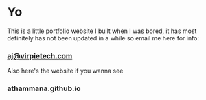 # Yo

This is a little portfolio website I built when I was bored, it has most definitely has not been updated in a while so email me here for info:

### aj@virpietech.com

Also here's the website if you wanna see

### athammana.github.io